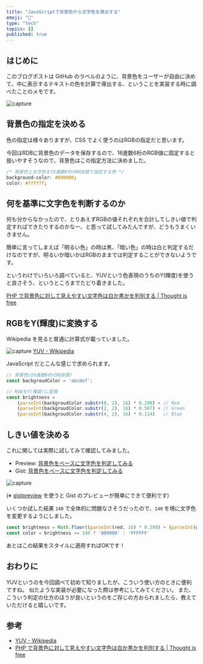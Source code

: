```yaml
---
title: "JavaScriptで背景色から文字色を導出する"
emoji: "🚚"
type: "tech"
topics: []
published: true
---
```

## はじめに

このブログポストは GitHub のラベルのように、背景色をユーザーが自由に決めて、中に表示するテキストの色を計算で導出する、ということを実装する時に調べたことのメモです。

![capture](https://i.gyazo.com/bc937394a678180db13034e0fe38135d.png)



## 背景色の指定を決める

色の指定は様々ありますが、CSS でよく使うのはRGBの指定だと思います。

今回はRDBに背景色のデータを保存するので、16進数6桁のRGB値に固定すると扱いやすそうなので、背景色はこの指定方法に決めました。

```css
/* 背景色と文字色を16進数6桁のRGB値で指定する例 */
background-color: #000000;
color: #ffffff;
```



## 何を基準に文字色を判断するのか

何も分からなかったので、とりあえずRGBの値それぞれを合計してしきい値で判定すればできたりするのかなー、と思って試してみたんですが、どうもうまくいきません。

簡単に言ってしまえば「明るい色」の時は黒、「暗い色」の時は白と判定するだけなのですが、明るいか暗いかはRGBのままでは判定することができないようです。

というわけでいろいろ調べていると、YUVという色表現のうちのY(輝度)を使うと良さそう、というところまでたどり着きました。

[PHP で背景色に対して見えやすい文字色は白か黒かを判別する | Thought is free](https://thk.kanzae.net/net/itc/t7110/)



## RGBをY(輝度)に変換する

Wikipedia を見ると普通に計算式が載っていました。

![capture](https://i.gyazo.com/bae0b63cb7ec30c6bfb15b24130ed0f1.png)
[YUV - Wikipedia](https://ja.wikipedia.org/wiki/YUV)

JavaScript だとこんな感じで求められます。

```javascript
// 背景色(16進数6桁のRGB値)
const backgroudColor = 'abcdef';

// RGBをY(輝度)に変換
const brightness = 
    (parseInt(backgroudColor.substr(0, 2), 16) * 0.299) + // Red
    (parseInt(backgroudColor.substr(2, 2), 16) * 0.587) + // Green 
    (parseInt(backgroudColor.substr(4, 2), 16) * 0.114)   // Blue
```

## しきい値を決める

これに関しては実際に試してみて確認してみました。

- Preview: [背景色をベースに文字色を判定してみる](https://gistpreview.github.io/?4bd2acc20362e20546f5cf9009237239/scratch.html)
- Gist: [背景色をベースに文字色を判定してみる](https://gist.github.com/hyiromori/4bd2acc20362e20546f5cf9009237239)

![capture](https://i.gyazo.com/8817c6b6212fd752c8adbbb73ec88ba9.png)

(※ [gistpreview](https://github.com/gistpreview/gistpreview.github.io/)  を使うと Gist のプレビューが簡単にできて便利です)

いくつか試した結果 `140` で全体的に問題なさそうだったので、`140` を境に文字色を変更するようにしました。

```javascript
const brightness = Math.floor((parseInt(red, 16) * 0.299) + (parseInt(green, 16) * 0.587) + (parseInt(blue, 16) * 0.114))
const color = brightness >= 140 ? '000000' : 'FFFFFF'
```

あとはこの結果をスタイルに適用すればOKです！



## おわりに

YUVというのを今回調べて初めて知りましたが、こういう使い方のときに便利ですね。
似たような実装が必要になった際は参考にしてみてください。
また、こういう判定の仕方のほうが良いというのをご存じの方おられましたら、教えていただけると嬉しいです。



## 参考

- [YUV - Wikipedia](https://ja.wikipedia.org/wiki/YUV)
- [PHP で背景色に対して見えやすい文字色は白か黒かを判別する | Thought is free](https://thk.kanzae.net/net/itc/t7110/)
